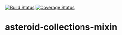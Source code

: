 [![Build Status](https://travis-ci.org/mondora/asteroid-collections-mixin.svg?branch=master)](https://travis-ci.org/mondora/aasteroid-collections-mixin)
[![Coverage Status](https://coveralls.io/repos/mondora/asteroid-collections-mixin/badge.svg?branch=master&service=github)](https://coveralls.io/github/mondora/asteroid-collections-mixin?branch=master)

# asteroid-collections-mixin

